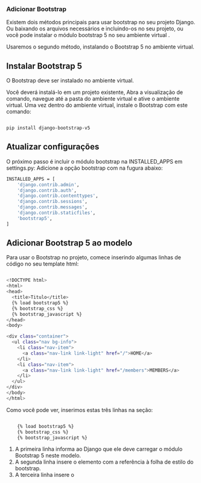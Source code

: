 ### Adicionar Bootstrap 
Existem dois métodos principais para usar bootstrap no seu projeto Django. Ou baixando os arquivos necessários e incluindo-os no seu projeto, ou você pode instalar o módulo bootstrap 5 no seu ambiente virtual .

Usaremos o segundo método, instalando o Bootstrap 5 no ambiente virtual.

## Instalar Bootstrap 5
O Bootstrap deve ser instalado no ambiente virtual.

Você deverá instalá-lo em um projeto existente, 
Abra a visualização de comando, navegue até a pasta do ambiente virtual e ative o ambiente virtual.
Uma vez dentro do ambiente virtual, instale o Bootstrap com este comando:

```bash

pip install django-bootstrap-v5

```

## Atualizar configurações
O próximo passo é incluir o módulo bootstrap na INSTALLED_APPS em settings.py:
Adicione a opção bootstrap com na fugura abaixo:

```bash
INSTALLED_APPS = [
    'django.contrib.admin',
    'django.contrib.auth',
    'django.contrib.contenttypes',
    'django.contrib.sessions',
    'django.contrib.messages',
    'django.contrib.staticfiles',
    'bootstrap5',
]

```

## Adicionar Bootstrap 5 ao modelo
Para usar o Bootstrap no projeto, comece inserindo algumas linhas de código no seu template html:
```bash

<!DOCTYPE html>
<html>
<head>
  <title>Titulo</title>
  {% load bootstrap5 %}
  {% bootstrap_css %}
  {% bootstrap_javascript %}
</head>
<body>

<div class="container">
  <ul class="nav bg-info">
    <li class="nav-item">
      <a class="nav-link link-light" href="/">HOME</a>
    </li>
    <li class="nav-item">
      <a class="nav-link link-light" href="/members">MEMBERS</a>
    </li>
  </ul>  
</div>
</body>
</html>

```

Como você pode ver, inserimos estas três linhas na <head> seção:

```bash

    {% load bootstrap5 %}
    {% bootstrap_css %}
    {% bootstrap_javascript %}

```

1. A primeira linha informa ao Django que ele deve carregar o módulo Bootstrap 5 neste modelo.
2. A segunda linha insere o <link>elemento com a referência à folha de estilo do bootstrap.
3. A terceira linha insere o <script>elemento com a referência ao arquivo javascript necessário.